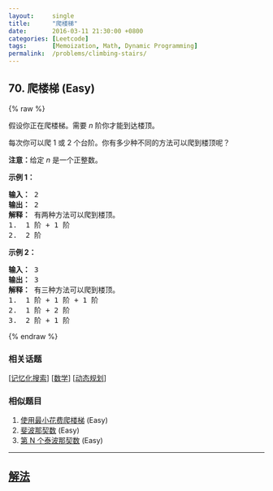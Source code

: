 ```yaml
---
layout:     single
title:      "爬楼梯"
date:       2016-03-11 21:30:00 +0800
categories: [Leetcode]
tags:       [Memoization, Math, Dynamic Programming]
permalink:  /problems/climbing-stairs/
---
```


## 70. 爬楼梯 (Easy)

{% raw %}

<p>假设你正在爬楼梯。需要 <em>n</em>&nbsp;阶你才能到达楼顶。</p>

<p>每次你可以爬 1 或 2 个台阶。你有多少种不同的方法可以爬到楼顶呢？</p>

<p><strong>注意：</strong>给定 <em>n</em> 是一个正整数。</p>

<p><strong>示例 1：</strong></p>

<pre><strong>输入：</strong> 2
<strong>输出：</strong> 2
<strong>解释：</strong> 有两种方法可以爬到楼顶。
1.  1 阶 + 1 阶
2.  2 阶</pre>

<p><strong>示例 2：</strong></p>

<pre><strong>输入：</strong> 3
<strong>输出：</strong> 3
<strong>解释：</strong> 有三种方法可以爬到楼顶。
1.  1 阶 + 1 阶 + 1 阶
2.  1 阶 + 2 阶
3.  2 阶 + 1 阶
</pre>

{% endraw %}

### 相关话题
  [[记忆化搜索](https://github.com/awesee/leetcode/tree/main/tag/memoization/README.md)]
  [[数学](https://github.com/awesee/leetcode/tree/main/tag/math/README.md)]
  [[动态规划](https://github.com/awesee/leetcode/tree/main/tag/dynamic-programming/README.md)]

### 相似题目
  1. [使用最小花费爬楼梯](/problems/min-cost-climbing-stairs) (Easy)
  1. [斐波那契数](/problems/fibonacci-number) (Easy)
  1. [第 N 个泰波那契数](/problems/n-th-tribonacci-number) (Easy)

---

## [解法](https://github.com/awesee/leetcode/tree/main/problems/climbing-stairs)
